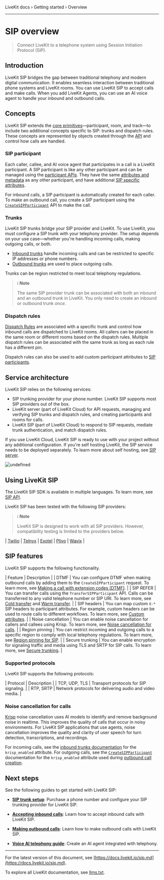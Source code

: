 LiveKit docs › Getting started › Overview

---

# SIP overview

> Connect LiveKit to a telephone system using Session Initiation Protocol (SIP).

## Introduction

LiveKit SIP bridges the gap between traditional telephony and modern digital communication. It enables seamless interaction between traditional phone systems and LiveKit rooms. You can use LiveKit SIP to accept calls and make calls. When you add LiveKit Agents, you can use an AI voice agent to handle your inbound and outbound calls.

## Concepts

LiveKit SIP extends the [core primitives](https://docs.livekit.io/home/get-started/api-primitives.md)—participant, room, and track—to include two additional concepts specific to SIP: trunks and dispatch rules. These concepts are represented by objects created through the [API](https://docs.livekit.io/sip/api.md) and control how calls are handled.

### SIP participant

Each caller, callee, and AI voice agent that participates in a call is a LiveKit participant. A SIP participant is like any other participant and can be managed using the [participant APIs](https://docs.livekit.io/home/server/managing-participants.md). They have the same [attributes and metadata](https://docs.livekit.io/home/client/data/participant-attributes.md) as any other participant, and have additional [SIP specific attributes](https://docs.livekit.io/sip/sip-participant.md).

For inbound calls, a SIP participant is automatically created for each caller. To make an outbound call, you create a SIP participant using the [`CreateSIPParticipant`](https://docs.livekit.io/sip/api.md#createsipparticipant) API to make the call.

### Trunks

LiveKit SIP trunks bridge your SIP provider and LiveKit. To use LiveKit, you must configure a SIP trunk with your telephony provider. The setup depends on your use case—whether you're handling incoming calls, making outgoing calls, or both.

- [Inbound trunks](https://docs.livekit.io/sip/trunk-inbound.md) handle incoming calls and can be restricted to specific IP addresses or phone numbers.
- [Outbound trunks](https://docs.livekit.io/sip/trunk-outbound.md) are used to place outgoing calls.

Trunks can be region restricted to meet local telephony regulations.

> ℹ️ **Note**
> 
> The same SIP provider trunk can be associated with both an inbound and an outbound trunk in LiveKit. You only need to create an inbound or outbound trunk _once_.

### Dispatch rules

[Dispatch Rules](https://docs.livekit.io/sip/dispatch-rule.md) are associated with a specific trunk and control how inbound calls are dispatched to LiveKit rooms. All callers can be placed in the same room or different rooms based on the dispatch rules. Multiple dispatch rules can be associated with the same trunk as long as each rule has a different pin.

Dispatch rules can also be used to add custom participant attributes to [SIP participants](https://docs.livekit.io/sip/sip-participant.md).

## Service architecture

LiveKit SIP relies on the following services:

- SIP trunking provider for your phone number. LiveKit SIP supports most SIP providers out of the box.
- LiveKit server (part of LiveKit Cloud) for API requests, managing and verifying SIP trunks and dispatch rules, and creating participants and rooms for calls.
- LiveKit SIP (part of LiveKit Cloud) to respond to SIP requests, mediate trunk authentication, and match dispatch rules.

If you use LiveKit Cloud, LiveKit SIP is ready to use with your project without any additional configuration. If you're self hosting LiveKit, the SIP service needs to be deployed separately. To learn more about self hosting, see [SIP server](https://docs.livekit.io/home/self-hosting/sip-server.md).

![undefined]()

## Using LiveKit SIP

The LiveKit SIP SDK is available in multiple languages. To learn more, see [SIP API](https://docs.livekit.io/sip/api.md).

LiveKit SIP has been tested with the following SIP providers:

> ℹ️ **Note**
> 
> LiveKit SIP is designed to work with all SIP providers. However, compatibility testing is limited to the providers below.

| [Twilio](https://www.twilio.com/) | [Telnyx](https://telnyx.com/) | [Exotel](https://exotel.com) | [Plivo](https://www.plivo.com) | [Wavix](https://docs.wavix.com/sip-trunking/guides/livekit) |

## SIP features

LiveKit SIP supports the following functionality.

| Feature | Description |
| DTMF | You can configure DTMF when making outbound calls by adding them to the `CreateSIPParticipant` request. To learn more, see [Making a call with extension codes (DTMF)](https://docs.livekit.io/sip/outbound-calls.md#dtmf). |
| SIP REFER | You can transfer calls using the `TransferSIPParticipant` API. Calls can be transferred to any valid telephone number or SIP URI. To learn more, see [Cold transfer](https://docs.livekit.io/sip/transfer-cold.md) and [Warm transfer](https://docs.livekit.io/sip/transfer-warm.md). |
| SIP headers | You can map custom `X-*` SIP headers to participant attributes. For example, custom headers can be used to route calls to different workflows. To learn more, see [Custom attributes](https://docs.livekit.io/sip/sip-participant.md#custom-attributes). |
| Noise cancellation | You can enable noise cancellation for callers and callees using Krisp. To learn more, see [Noise cancellation for calls](#noise-cancellation-for-calls). |
| Region pinning | You can restrict incoming and outgoing calls to a specific region to comply with local telephony regulations. To learn more, see [Region pinning for SIP](https://docs.livekit.io/sip/cloud.md#region-pinning). |
| Secure trunking | You can enable encryption for signaling traffic and media using TLS and SRTP for SIP calls. To learn more, see [Secure trunking](https://docs.livekit.io/sip/secure-trunking.md). |

### Supported protocols

LiveKit SIP supports the following protocols:

| Protocol | Description |
| TCP, UDP, TLS | Transport protocols for SIP signaling. |
| RTP, SRTP | Network protocols for delivering audio and video media. |

### Noise cancellation for calls

[Krisp](https://krisp.ai) noise cancellation uses AI models to identify and remove background noise in realtime. This improves the quality of calls that occur in noisy environments. For LiveKit SIP applications that use agents, noise cancellation improves the quality and clarity of user speech for turn detection, transcriptions, and recordings.

For incoming calls, see the [inbound trunks documentation](https://docs.livekit.io/sip/trunk-inbound.md) for the `krisp_enabled` attribute. For outgoing calls, see the [`CreateSIPParticipant`](https://docs.livekit.io/sip/api.md#createsipparticipant) documentation for the `krisp_enabled` attribute used during [outbound call creation](https://docs.livekit.io/sip/outbound-calls.md).

## Next steps

See the following guides to get started with LiveKit SIP:

- **[SIP trunk setup](https://docs.livekit.io/sip/quickstarts/configuring-sip-trunk.md)**: Purchase a phone number and configure your SIP trunking provider for LiveKit SIP.

- **[Accepting inbound calls](https://docs.livekit.io/sip/accepting-calls.md)**: Learn how to accept inbound calls with LiveKit SIP.

- **[Making outbound calls](https://docs.livekit.io/sip/making-calls.md)**: Learn how to make outbound calls with LiveKit SIP.

- **[Voice AI telephony guide](https://docs.livekit.io/agents/start/telephony.md)**: Create an AI agent integrated with telephony.

---


For the latest version of this document, see [https://docs.livekit.io/sip.md](https://docs.livekit.io/sip.md).

To explore all LiveKit documentation, see [llms.txt](https://docs.livekit.io/llms.txt).